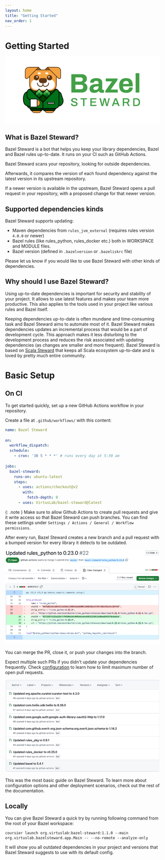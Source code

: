 ```yaml
---
layout: home
title: "Getting Started"
nav_order: 1
---
```

# Getting Started

![Bazel Steward](./images/logo.png)

## What is Bazel Steward?
Bazel Steward is a bot that helps you keep your library dependencies, Bazel and Bazel rules up-to-date. 
It runs on your CI such as GitHub Actions.

Bazel Steward scans your repository, looking for outside dependencies.

Afterwards, it compares the version of each found dependency against the latest version in its upstream repository.

If a newer version is available in the upstream, Bazel Steward opens a pull request in your repository, with a proposed change for that newer version.

## Supported dependencies kinds

Bazel Steward supports updating:
  * Maven dependencies from `rules_jvm_external` (requires rules version `4.0.0` or newer)
  * Bazel rules (like rules_python, rules_docker etc.) both in WORKSPACE and MODULE files.
  * Bazel version (defined in `.bazelversion` or `.bazeliskrc` file)

Please let us know if you would like to use Bazel Steward with other kinds of dependencies.

## Why should I use Bazel Steward?

Using up-to-date dependencies is important for security and stability of your project. It allows to use latest features and makes your team more productive. This also applies to the tools used in your project like various rules and Bazel itself. 

Keeping dependencies up-to-date is often mundane and time-consuming task and Bazel Steward aims to automate most of it. Bazel Steward makes dependencies updates an incremental process that would be a part of development cycle. This approach makes it less disturbing to the development process and reduces the risk associated with updating dependencies (as changes are smaller and more frequent). Bazel Steward is based on [Scala Steward](https://github.com/scala-steward-org/scala-steward) that keeps all Scala ecosystem up-to-date and is loved by pretty much entire community. 

# Basic Setup

## On CI

To get started quickly, set up a new GitHub Actions workflow in your repository.

Create a file at  `.github/workflows/` with this content:
```yaml
name: Bazel Steward

on:
  workflow_dispatch:
  schedule:
    - cron: '30 5 * * *' # runs every day at 5:30 am

jobs:
  bazel-steward:
    runs-on: ubuntu-latest
    steps:
      - uses: actions/checkout@v2
        with:
          fetch-depth: 0
      - uses: VirtusLab/bazel-steward@latest
```

{: .note } 
Make sure to allow Github Actions to create pull requests and give it write access so that Bazel Steward can push branches. You can find these settings
under `Settings / Actions / General / Workflow permissions`.

After every run, Bazel Steward creates a new branch and a pull request with a bumped version for every library it detects to be outdated.

![Example PR - diff](./images/pr-diff.png)

You can merge the PR, close it, or push your changes into the branch.

Expect multiple such PRs if you didn't update your dependencies frequently. Check [configuration](./docs/configuration/configuration-file/pull-requests.html) to learn how to limit maximum number of open pull requests.

![Example PR - list](./images/pr-list.png)

This was the most basic guide on Bazel Steward. To learn more about configuration options and other deployment scenarios, check out the rest of the documentation.

## Locally

You can give Bazel Steward a quick try by running following command from the root of your Bazel workspace:

```
coursier launch org.virtuslab:bazel-steward:1.1.0 --main org.virtuslab.bazelsteward.app.Main -- --no-remote --analyze-only
```

It will show you all outdated dependencies in your project and versions that Bazel Steward suggests to use with its default config.